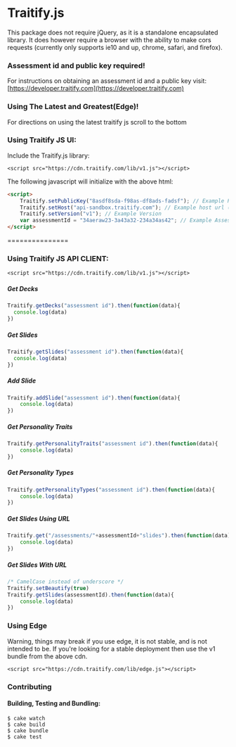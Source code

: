 Traitify.js
===============

This package does not require jQuery, as it is a standalone encapsulated library. It does however require a browser with the ability to make cors requests (currently only supports ie10 and up, chrome, safari, and firefox).

### Assessment id and public key required!
For instructions on obtaining an assessment id and a public key visit:
[https://developer.traitify.com](https://developer.traitify.com)

### Using The Latest and Greatest(Edge)!
For directions on using the latest traitify js scroll to the bottom

### Using Traitify JS UI:
Include the Traitify.js library:

```xhtml
<script src="https://cdn.traitify.com/lib/v1.js"></script>
```

The following javascript will initialize with the above html:
```HTML
<script>
    Traitify.setPublicKey("8asdf8sda-f98as-df8ads-fadsf"); // Example Public Key
    Traitify.setHost("api-sandbox.traitify.com"); // Example host url (Defaults to api.traitify.com)
    Traitify.setVersion("v1"); // Example Version
    var assessmentId = "34aeraw23-3a43a32-234a34as42"; // Example Assessment id
</script>
```

===============
### Using Traitify JS API CLIENT:
```xhtml
<script src="https://cdn.traitify.com/lib/v1.js"></script>
```

##### Get Decks
```JavaScript
Traitify.getDecks("assessment id").then(function(data){
  console.log(data)
})
```

##### Get Slides
```JavaScript
Traitify.getSlides("assessment id").then(function(data){
  console.log(data)
})
```

##### Add Slide
```JavaScript
Traitify.addSlide("assessment id").then(function(data){
    console.log(data)
})
```

##### Get Personality Traits
```JavaScript
Traitify.getPersonalityTraits("assessment id").then(function(data){
    console.log(data)
})
```

##### Get Personality Types
```JavaScript
Traitify.getPersonalityTypes("assessment id").then(function(data){
    console.log(data)
})
```

##### Get Slides Using URL
```JavaScript
Traitify.get("/assessments/"+assessmentId+"slides").then(function(data){
    console.log(data)
})
```

##### Get Slides With URL
```JavaScript
/* CamelCase instead of underscore */
Traitify.setBeautify(true)
Traitify.getSlides(assessmentId).then(function(data){
    console.log(data)
})
```

### Using Edge
Warning, things may break if you use edge, it is not stable, and is not intended to be. If you're looking for a stable deployment then use the v1 bundle from the above cdn.
```xhtml
<script src="https://cdn.traitify.com/lib/edge.js"></script>
```

### Contributing 
#### Building, Testing and Bundling:
```Shell
$ cake watch
$ cake build
$ cake bundle
$ cake test
```

